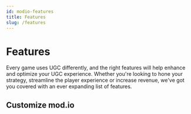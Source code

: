 ```yaml
---
id: modio-features
title: Features
slug: /features
---
```


# Features

Every game uses UGC differently, and the right features will help enhance and optimize your UGC experience. Whether you're looking to hone your strategy, streamline the player experience or increase revenue, we've got you covered with an ever expanding list of features.

## Customize mod.io

<div className="simplecard-grid grid-cols-3">

  <SimpleCard
    shadow="tl"
    title="Cross-Platform"
    image="/img/icon_modio.svg"
    text="Activate UGC across a wide variety of platforms."
    moreLink="/getting-started#expand-with-cross-platform-functionality"
  />
  <SimpleCard
    shadow="tl"
    title="In-Game UI"
    image="/img/icon_tui.svg"
    text="Allow players to browse UGC in-game with a variety of options."
    moreLink="/in-game-ui"
  />
  <SimpleCard
    shadow="tl"
    title="Multiplayer"
    image="/img/icon_cui.svg"
    text="Support online sessions without jeopardizing content security."
    moreLink="/multiplayer"
  />
  <SimpleCard
    shadow="tl"
    title="Marketplace"
    image="/img/icon_tui.svg"
    text="Activate paid UGC in your game."
    moreLink="/monetization/marketplace"
  />
  <SimpleCard
    shadow="tl"
    title="Collections"
    image="/img/icon_cui.svg"
    text="Bundle together pre-defined UGC sets for your players."
    moreLink="/collections"
  />
  <SimpleCard
    shadow="tl"
    title="Metrics"
    image="/img/icon_modio.svg"
    text="Better understand your players and creators."
    moreLink="/metrics"
  />  
  <SimpleCard
    shadow="tl"
    title="Dependencies"
    image="/img/icon_cui.svg"
    text="Ensure required UGC is linked and installed for your players."
    moreLink="/dependency-management"
  />     
  <SimpleCard
    shadow="tl"
    title="Moderation"
    image="/img/icon_modio.svg"
    text="Protect players with a curated environment."
    moreLink="/moderation"
  />  
  <SimpleCard
    shadow="tl"
    title="Custom SSO"
    image="/img/icon_tui.svg"
    text="Streamline your user journeys across all platforms."
    moreLink="/authentication/openid"
  />
    <SimpleCard
    shadow="tl"
    title="Cloud Cooking"
    image="/img/icon_modio.svg"
    text="Infrastructure that connects and prepares content for all platforms."
    moreLink="/cloud-cooking"
  />
  <SimpleCard
    shadow="tl"
    title="Embed Hub"
    image="/img/icon_tui.svg"
    text="Customize your bowser-based UGC hub."
    moreLink="/embed-hub"
  />
  <SimpleCard
    shadow="tl"
    title="Discord Bot"
    image="/img/icon_discord.svg"
    text="Automated UGC notifications for your Discord community."
    moreLink="/discord"
  />

</div>
